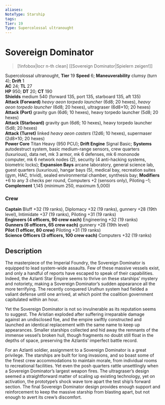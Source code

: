 ```yaml
---
aliases: 
NoteType: Starship
tags: 
Tier: 19
Type: Supercolossal ultranought
---
```


# Sovereign Dominator

> [!infobox|locr n-th clean]
>  [[Sovereign Dominator|Spielern zeigen!]]
> 
Supercolossal ultranought, **Tier** 19
**Speed** 6; **Maneuverability** clumsy (turn 4); **Drift** 1  
**AC** 24; **TL** 27  
**HP** 950; **DT** 20; **CT** 190  
**Shields** medium 540 (forward 135, port 135, starboard 135, aft 135)  
**Attack (Forward)** _heavy aeon torpedo launcher_ (6d8; 20 hexes), _heavy aeon torpedo launcher_ (6d8; 20 hexes), ultragraser (6d8×10; 20 hexes)  
**Attack (Port)** gravity gun (6d6; 10 hexes), heavy torpedo launcher (5d8; 20 hexes)  
**Attack (Starboard)** gravity gun (6d6; 10 hexes), heavy torpedo launcher (5d8; 20 hexes)  
**Attack (Turret)** linked _heavy aeon casters_ (12d6; 10 hexes), supermaser (2d8×10; 20 hexes)  
**Power Core** Titan Heavy (950 PCU); **Drift Engine** Signal Basic; **Systems** autodestruct system, basic medium-range sensors, crew quarters (luxurious), data net, mk 3 armor, mk 6 defenses, mk 6 mononode computer, mk 6 network nodes (2), security (4 anti-hacking systems, biometric locks); **Expansion Bays** arcane laboratory, general science lab, guest quarters (luxurious), hangar bays (5), medical bay, recreation suites (gym, HAC, trivid), sealed environmental chamber, synthesis bay; **Modifiers** +6 to any 3 checks per round, Computers +2 (sensors only), Piloting –1; **Complement** 1,145 (minimum 250, maximum 5,000)

### Crew

**Captain** Bluff +32 (19 ranks), Diplomacy +32 (19 ranks), gunnery +28 (19th level), Intimidate +37 (19 ranks), Piloting +31 (19 ranks)  
**Engineers (4 officers, 90 crew each)** Engineering +32 (19 ranks)  
**Gunners (6 officers, 65 crew each)** gunnery +28 (19th level)  
**Pilot (1 officer, 80 crew)** Piloting +31 (19 ranks)  
**Science Officers (3 officers, 100 crew each)** Computers +32 (19 ranks)

## Description

The masterpiece of the Imperial Foundry, the Sovereign Dominator is equipped to lead system-wide assaults. Few of these massive vessels exist, and only a handful of reports have escaped to speak of their capabilities. Indeed, the Azlanti Star Empire seems to thrive on these starships’ mystery and notoriety, making a Sovereign Dominator’s sudden appearance all the more terrifying. The recently conquered Uruthun system had fielded a valiant defense until one arrived, at which point the coalition government capitulated within an hour.  
  
Yet the Sovereign Dominator is not so invulnerable as its reputation seems to suggest. The Aristian exploded after suffering irreparable damage against an undisclosed foe, and the empire swiftly constructed and launched an identical replacement with the same name to keep up appearances. Smaller starships collected and hid away the remnants of the immense vessel’s broken hull, though fragments no doubt still float in the depths of space, preserving the Azlantis’ imperfect battle record.  
  
For an Azlanti soldier, assignment to a Sovereign Dominator is a great privilege. The starships are built for long invasions, and so boast some of the finest crew accommodations to maintain morale, from individual rooms to recreational facilities. Yet even the posh quarters rattle unsettlingly when a Sovereign Dominator’s largest weapon fires. The ultragraser’s design seemed a straightforward matter of scaling up existing technology, yet on activation, the prototype’s shock wave tore apart the test ship’s forward section. The final Sovereign Dominator design provides enough support and reinforcement to keep the massive starship from blasting apart, but not enough to avert its crew’s discomfort.
